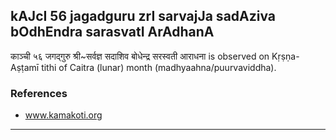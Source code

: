 ## kAJcI 56 jagadguru zrI sarvajJa sadAziva bOdhEndra sarasvatI ArAdhanA

काञ्ची ५६ जगद्गुरु श्री~सर्वज्ञ सदाशिव बोधेन्द्र सरस्वती आराधना is observed on Kṛṣṇa-Aṣṭamī tithi of Caitra (lunar) month (madhyaahna/puurvaviddha).


### References
* www.kamakoti.org

---
